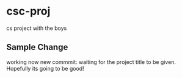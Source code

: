 # csc-proj
cs project with the boys

## Sample Change
working now
new commmit:
waiting for the project title to be given. Hopefully its going to be good!
